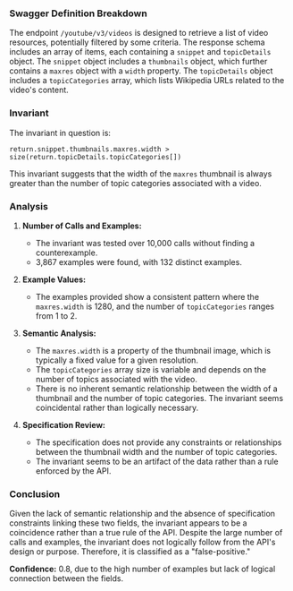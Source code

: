 ### Swagger Definition Breakdown
The endpoint `/youtube/v3/videos` is designed to retrieve a list of video resources, potentially filtered by some criteria. The response schema includes an array of items, each containing a `snippet` and `topicDetails` object. The `snippet` object includes a `thumbnails` object, which further contains a `maxres` object with a `width` property. The `topicDetails` object includes a `topicCategories` array, which lists Wikipedia URLs related to the video's content.

### Invariant
The invariant in question is:

`return.snippet.thumbnails.maxres.width > size(return.topicDetails.topicCategories[])`

This invariant suggests that the width of the `maxres` thumbnail is always greater than the number of topic categories associated with a video.

### Analysis
1. **Number of Calls and Examples:**
   - The invariant was tested over 10,000 calls without finding a counterexample.
   - 3,867 examples were found, with 132 distinct examples.

2. **Example Values:**
   - The examples provided show a consistent pattern where the `maxres.width` is 1280, and the number of `topicCategories` ranges from 1 to 2.

3. **Semantic Analysis:**
   - The `maxres.width` is a property of the thumbnail image, which is typically a fixed value for a given resolution.
   - The `topicCategories` array size is variable and depends on the number of topics associated with the video.
   - There is no inherent semantic relationship between the width of a thumbnail and the number of topic categories. The invariant seems coincidental rather than logically necessary.

4. **Specification Review:**
   - The specification does not provide any constraints or relationships between the thumbnail width and the number of topic categories.
   - The invariant seems to be an artifact of the data rather than a rule enforced by the API.

### Conclusion
Given the lack of semantic relationship and the absence of specification constraints linking these two fields, the invariant appears to be a coincidence rather than a true rule of the API. Despite the large number of calls and examples, the invariant does not logically follow from the API's design or purpose. Therefore, it is classified as a "false-positive."

**Confidence:** 0.8, due to the high number of examples but lack of logical connection between the fields.
